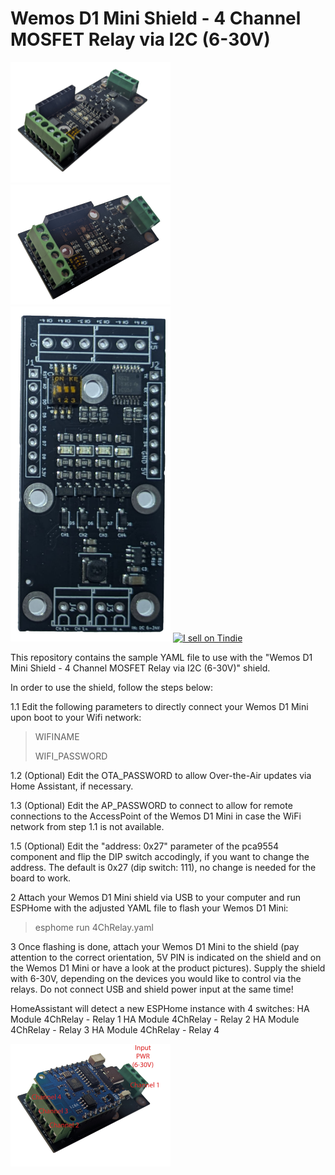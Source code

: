 # Wemos D1 Mini Shield - 4 Channel MOSFET Relay via I2C (6-30V)

<img src="images/Front.jpg" width="256"/> <img src="images/Tilted.jpg" width="256"> <img src="images/Unsoldered.jpg" width="256"> <a href="https://www.tindie.com/products/nilsrodday/wemos-d1-mini-shield-4-ch-mosfet-relay-6-30v/"><img src="https://d2ss6ovg47m0r5.cloudfront.net/badges/tindie-larges.png" alt="I sell on Tindie" width="200" height="104"></a>

This repository contains the sample YAML file to use with the "Wemos D1 Mini Shield - 4 Channel MOSFET Relay via I2C (6-30V)" shield. 

In order to use the shield, follow the steps below:

1.1 Edit the following parameters to directly connect your Wemos D1 Mini upon boot to your Wifi network:
>WIFINAME
>
>WIFI_PASSWORD

1.2 (Optional) Edit the OTA_PASSWORD to allow Over-the-Air updates via Home Assistant, if necessary.

1.3 (Optional) Edit the AP_PASSWORD to connect to allow for remote connections to the AccessPoint of the Wemos D1 Mini in case the WiFi network from step 1.1 is not available.

1.5 (Optional) Edit the "address: 0x27" parameter of the pca9554 component and flip the DIP switch accodingly, if you want to change the address. The default is 0x27 (dip switch: 111), no change is needed for the board to work.

2 Attach your Wemos D1 Mini shield via USB to your computer and run ESPHome with the adjusted YAML file to flash your Wemos D1 Mini:
>esphome run 4ChRelay.yaml

3 Once flashing is done, attach your Wemos D1 Mini to the shield (pay attention to the correct orientation, 5V PIN is indicated on the shield and on the Wemos D1 Mini or have a look at the product pictures). Supply the shield with 6-30V, depending on the devices you would like to control via the relays. Do not connect USB and shield power input at the same time!

HomeAssistant will detect a new ESPHome instance with 4 switches:
HA Module 4ChRelay - Relay 1
HA Module 4ChRelay - Relay 2
HA Module 4ChRelay - Relay 3
HA Module 4ChRelay - Relay 4

<img src="images/Labeled.jpg" width="256">